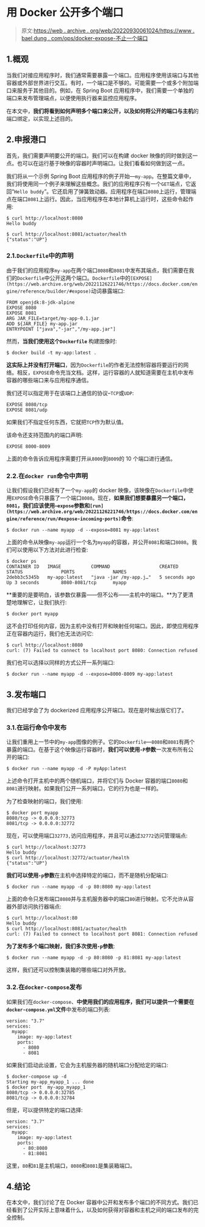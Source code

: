 # 用 Docker 公开多个端口

> 原文:[https://web . archive . org/web/20220930061024/https://www . bael dung . com/ops/docker-expose-不止一个端口](https://web.archive.org/web/20220930061024/https://www.baeldung.com/ops/docker-expose-more-than-one-port)

## 1.概观

当我们对接应用程序时，我们通常需要暴露一个端口。应用程序使用该端口与其他容器或外部世界进行交互。有时，一个端口是不够的。可能需要一个或多个附加端口来服务于其他目的。例如，在 Spring Boot 应用程序中，我们需要一个单独的端口来发布管理端点，以便使用执行器来监控应用程序。

在本文中，**我们将看到如何声明多个端口来公开，以及如何将公开的端口与主机**的端口绑定，以实现上述目的。

## 2.申报港口

首先，我们需要声明要公开的端口。我们可以在构建 docker 映像的同时做到这一点。也可以在运行基于映像的容器时声明端口。让我们看看如何做到这一点。

我们将从一个示例 Spring Boot 应用程序的例子开始—`my-app`。在整篇文章中，我们将使用同一个例子来理解这些概念。我们的应用程序只有一个`GET`端点，它返回“`Hello buddy`”。它还启用了弹簧致动器。应用程序在端口`8080`上运行，管理端点在端口`8081`上运行。因此，当应用程序在本地计算机上运行时，这些命令起作用:

```
$ curl http://localhost:8080
Hello buddy

$ curl http://localhost:8081/actuator/health
{"status":"UP"}
```

### 2.1.`Dockerfile`中的声明

由于我们的应用程序`my-app`在两个端口`8080`和`8081`中发布其端点，我们需要在我们的`Dockerfile`中公开这两个端口。`Dockerfile`中的`[EXPOSE](https://web.archive.org/web/20221126221746/https://docs.docker.com/engine/reference/builder/#expose)`动词暴露端口:

```
FROM openjdk:8-jdk-alpine
EXPOSE 8080
EXPOSE 8081
ARG JAR_FILE=target/my-app-0.1.jar
ADD ${JAR_FILE} my-app.jar
ENTRYPOINT ["java","-jar","/my-app.jar"]
```

然而，**当我们使用这个`Dockerfile`** 构建图像时:

```
$ docker build -t my-app:latest .
```

**这实际上并没有打开端口**，因为`Dockerfile`的作者无法控制容器将要运行的网络。相反，`EXPOSE`命令充当文档。这样，运行容器的人就知道需要在主机中发布容器的哪些端口来与应用程序通信。

我们还可以指定用于在该端口上通信的协议–`TCP`或`UDP`:

```
EXPOSE 8080/tcp
EXPOSE 8081/udp
```

如果我们不指定任何东西，它就把`TCP`作为默认值。

该命令还支持范围内的端口声明:

```
EXPOSE 8000-8009
```

上面的命令告诉应用程序需要打开从`8000`到`8009`的 10 个端口进行通信。

### 2.2.在`docker run`命令中声明

让我们假设我们已经有了一个`my-app`的 docker 映像，该映像在`Dockerfile`中使用`EXPOSE`命令只暴露了一个端口`8080`。现在，**如果我们想要暴露另一个端口，`8081`，我们应该使用`–expose`参数和`[run](https://web.archive.org/web/20221126221746/https://docs.docker.com/engine/reference/run/#expose-incoming-ports)`命令**:

```
$ docker run --name myapp -d --expose=8081 my-app:latest
```

上面的命令从映像`my-app`运行一个名为`myapp`的容器，并公开`8081`和端口`8080`。我们可以使用以下方法对此进行检查:

```
$ docker ps
CONTAINER ID   IMAGE           COMMAND                  CREATED             STATUS              PORTS              NAMES
2debb3c5345b   my-app:latest   "java -jar /my-app.j…"   5 seconds ago       Up 3 seconds        8080-8081/tcp      myapp
```

**重要的是要明白，该参数仅暴露——但不公布——主机中的端口。**为了更清楚地理解它，让我们执行:

```
$ docker port myapp
```

这不会打印任何内容，因为主机中没有打开和映射任何端口。因此，即使应用程序正在容器内运行，我们也无法访问它:

```
$ curl http://localhost:8080
curl: (7) Failed to connect to localhost port 8080: Connection refused
```

我们也可以选择以同样的方式公开一系列端口:

```
$ docker run --name myapp -d --expose=8000-8009 my-app:latest
```

## 3.发布端口

我们已经学会了为 dockerized 应用程序公开端口。现在是时候出版它们了。

### 3.1.在运行命令中发布

让我们重用上一节中的`my-app`图像的例子。它的`Dockerfile`—`8080`和`8081`有两个暴露的端口。在基于这个映像运行容器时，**我们可以使用`-P`参数**一次发布所有公开的端口:

```
$ docker run --name myapp -d -P myApp:latest
```

上述命令打开主机中的两个随机端口，并将它们与 Docker 容器的端口`8080`和`8081`进行映射。如果我们公开一系列端口，它的行为也是一样的。

为了检查映射的端口，我们使用:

```
$ docker port myapp
8080/tcp -> 0.0.0.0:32773
8081/tcp -> 0.0.0.0:32772
```

现在，可以使用端口`32773,`访问应用程序，并且可以通过`32772`访问管理端点:

```
$ curl http://localhost:32773
Hello buddy
$ curl http://localhost:32772/actuator/health
{"status":"UP"}
```

**我们可以使用`-p`参数**在主机中选择特定的端口，而不是随机分配端口:

```
$ docker run --name myapp -d -p 80:8080 my-app:latest
```

上面的命令只发布端口`8080`并与主机服务器中的端口`80`进行映射。它不允许从容器外部访问执行器端点:

```
$ curl http://localhost:80
Hello buddy
$ curl http://localhost:8081/actuator/health
curl: (7) Failed to connect to localhost port 8081: Connection refused
```

**为了发布多个端口映射，我们多次使用`-p`参数**:

```
$ docker run --name myapp -d -p 80:8080 -p 81:8081 my-app:latest
```

这样，我们还可以控制集装箱的哪些端口对外开放。

### 3.2.在`docker-compose`发布

如果我们在`docker-compose`、**中使用我们的应用程序，我们可以提供一个需要在`docker-compose.yml`文件**中发布的端口列表:

```
version: "3.7"
services:
  myapp:
    image: my-app:latest
    ports:
      - 8080
      - 8081
```

如果我们启动此设置，它会为主机服务器的随机端口分配给定的端口:

```
$ docker-compose up -d
Starting my-app_myapp_1 ... done
$ docker port  my-app_myapp_1
8080/tcp -> 0.0.0.0:32785
8081/tcp -> 0.0.0.0:32784
```

但是，可以提供特定的端口选择:

```
version: "3.7"
services:
  myapp:
    image: my-app:latest
    ports:
      - 80:8080
      - 81:8081
```

这里，`80`和`81`是主机端口，`8080`和`8081`是集装箱端口。

## 4.结论

在本文中，我们讨论了在 Docker 容器中公开和发布多个端口的不同方式。我们已经看到了公开实际上意味着什么，以及如何获得对容器和主机之间的端口发布的完全控制。
